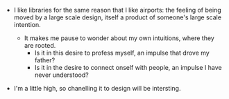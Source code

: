 

+ I like libraries for the same reason that I like airports: the feeling of being moved by a large scale design, itself a product of someone's large scale intention.
	+ It makes me pause to wonder about my own intuitions, where they are rooted. 
		+ Is it in this desire to profess myself, an impulse that drove my father?
		+ Is it in the desire to connect onself with people, an impulse I have never understood?





+ I'm a little high, so chanelling it to design will be intersting. 